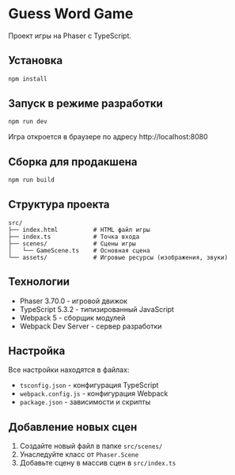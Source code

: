 # Guess Word Game

Проект игры на Phaser с TypeScript.

## Установка

```bash
npm install
```

## Запуск в режиме разработки

```bash
npm run dev
```

Игра откроется в браузере по адресу http://localhost:8080

## Сборка для продакшена

```bash
npm run build
```

## Структура проекта

```
src/
├── index.html          # HTML файл игры
├── index.ts            # Точка входа
├── scenes/             # Сцены игры
│   └── GameScene.ts    # Основная сцена
└── assets/             # Игровые ресурсы (изображения, звуки)
```

## Технологии

- Phaser 3.70.0 - игровой движок
- TypeScript 5.3.2 - типизированный JavaScript
- Webpack 5 - сборщик модулей
- Webpack Dev Server - сервер разработки

## Настройка

Все настройки находятся в файлах:
- `tsconfig.json` - конфигурация TypeScript
- `webpack.config.js` - конфигурация Webpack
- `package.json` - зависимости и скрипты

## Добавление новых сцен

1. Создайте новый файл в папке `src/scenes/`
2. Унаследуйте класс от `Phaser.Scene`
3. Добавьте сцену в массив сцен в `src/index.ts`

